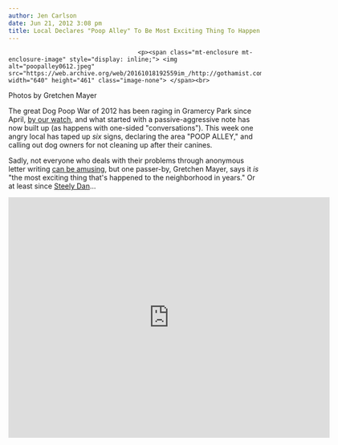 ```yaml
---
author: Jen Carlson
date: Jun 21, 2012 3:08 pm
title: Local Declares "Poop Alley" To Be Most Exciting Thing To Happen In Gramercy Park For Years
---
```


	
										<p><span class="mt-enclosure mt-enclosure-image" style="display: inline;"> <img alt="poopalley0612.jpeg" src="https://web.archive.org/web/20161018192559im_/http://gothamist.com/attachments/arts_jen/poopalley0612.jpeg" width="640" height="461" class="image-none"> </span><br>
<span class="photo_caption">Photos by Gretchen Mayer</span></p>

<p>The great Dog Poop War of 2012 has been raging in Gramercy Park since April, <a href="https://web.archive.org/web/20161018192559/http://gothamist.com/2012/04/16/spotted_sign_calling_out_dog_owners.php">by our watch</a>, and what started with a passive-aggressive note has now built up (as happens with one-sided &quot;conversations&quot;). This week one angry local has taped up <em>six</em> signs, declaring the area &quot;POOP ALLEY,&quot; and calling out dog owners for not cleaning up after their canines.</p>

<p>Sadly, not everyone who deals with their problems through anonymous letter writing <a href="https://web.archive.org/web/20161018192559/http://www.passiveaggressivenotes.com/2012/06/18/or-ill-call-the-cops-maybe/">can be amusing</a>, but one passer-by, Gretchen Mayer, says it <em>is</em> &quot;the most exciting thing that&apos;s happened to the neighborhood in years.&quot; Or at least since <a href="https://web.archive.org/web/20161018192559/http://en.wikipedia.org/wiki/Gramercy_Park#In_popular_culture">Steely Dan</a>...</p>

<p><iframe width="640" height="480" src="https://web.archive.org/web/20161018192559if_/http://www.youtube.com/embed/LHDyJPYfBIE" frameborder="0" allowfullscreen></iframe></p>					
										
									
				